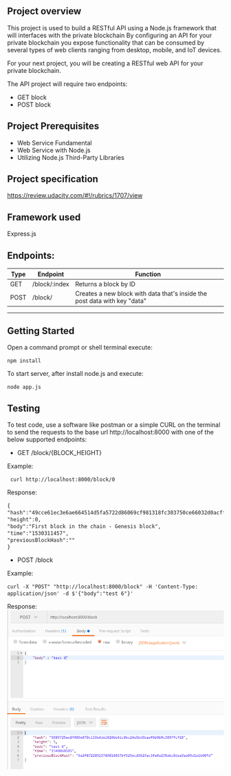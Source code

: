 ## Project overview
This project is used to build a RESTful API using a Node.js framework that will interfaces with the private blockchain By configuring an API for your private blockchain you expose functionality that can be consumed by several types of web clients ranging from desktop, mobile, and IoT devices. 

For your next project, you will be creating a RESTful web API for your private blockchain. 

The API project will require two endpoints:
- GET block
- POST block

## Project Prerequisites 
- Web Service Fundamental
- Web Service with Node.js
- Utilizing Node.js Third-Party Libraries

## Project specification

https://review.udacity.com/#!/rubrics/1707/view

## Framework used

Express.js

## Endpoints:
| Type | Endpoint      | Function                                                                  |
|------|---------------|---------------------------------------------------------------------------|
| GET  | /block/:index | Returns a block by ID                                                     |
| POST | /block/       | Creates a new block with data that's inside the post data with key "data" |



---

## Getting Started
Open a command prompt or shell terminal execute:
```
npm install
```

To start server, after install node.js and execute:
```
node app.js
```


## Testing
To test code, use a software like postman or a simple CURL on the terminal to send the requests to the base url http://localhost:8000 with one of the below supported endpoints:

- GET
/block/{BLOCK_HEIGHT}

Example:

```
 curl http://localhost:8000/block/0
```

Response: 
```
{
"hash":"49cce61ec3e6ae664514d5fa5722d86069cf981318fc303750ce66032d0acff3",
"height":0,
"body":"First block in the chain - Genesis block",
"time":"1530311457",
"previousBlockHash":""
}
```


- POST
/block

Example:

```
curl -X "POST" "http://localhost:8000/block" -H 'Content-Type: application/json' -d $'{"body":"test 6"}'
```

Response:
![](images/post_1.PNG)
